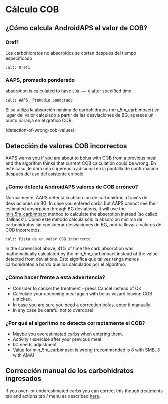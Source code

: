 # Cálculo COB

## ¿Cómo calcula AndroidAPS el valor de COB?

### Oref1

Los carbohidratos no absorbidos se cortan después del tiempo especificado

```{image} ../images/cob_oref0_orange_II.png
:alt: Oref1
```

### AAPS, promedio ponderado

absorption is calculated to have `COB == 0` after specified time

```{image} ../images/cob_aaps2_orange_II.png
:alt: AAPS, Promedio ponderado
```

Si se utiliza la absorción mínima de carbohidratos (min_5m_carbimpact) en lugar del valor calculado a partir de las desviaciones de BG, aparece un punto naranja en el gráfico COB.

(detection-of-wrong-cob-values)=
## Detección de valores COB incorrectos

AAPS warns you if you are about to bolus with COB from a previous meal and the algorithm thinks that current COB calculation could be wrong. En este caso, le dará una sugerencia adicional en la pantalla de confirmación después del uso del asistente en bolo.

### ¿Cómo detecta AndroidAPS valores de COB erróneo?

Normalmente, AAPS detecta la absorción de carbohidros a través de desviaciones de BG. In case you entered carbs but AAPS cannot see their estimated absorption through BG deviations, it will use the [min_5m_carbimpact](../Configuration/Config-Builder.md?highlight=min_5m_carbimpact#absorption-settings) method to calculate the absorption instead (so called 'fallback'). Como este método calcula sólo la absorción mínima de carbohidratos sin considerar desviaciones de BG, podría llevar a valores de COB incorrectos.

```{image} ../images/Calculator_SlowCarbAbsorption.png
:alt: Pista de un valor COB incorrecto
```

In the screenshot above, 41% of time the carb absorption was mathematically calculated by the min_5m_carbimpact instead of the value  detected from deviations.  Esto significa que tal vez tenga menos carbohidratos a bordo que los calculados por el algoritmo.

### ¿Cómo hacer frente a esta advertencia?

- Consider to cancel the treatment - press Cancel instead of OK.
- Calculate your upcoming meal again with bolus wizard leaving COB unticked.
- In case you are sure you need a correction bolus, enter it manually.
- In any case be careful not to overdose!

### ¿Por qué el algoritmo no detecta correctamente el COB?

- Maybe you overestimated carbs when entering them.
- Activity / exercise after your previous meal
- I:C needs adjustment
- Value for min_5m_carbimpact is wrong (recommended is 8 with SMB, 3 with AMA)

## Corrección manual de los carbohidratos ingresados

If you over- or underestimated carbs you can correct this though treatments tab and actions tab / menu as described [here](../Getting-Started/Screenshots.md#carb-correction).
